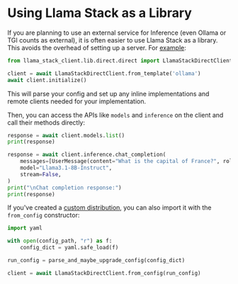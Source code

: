 # Using Llama Stack as a Library

If you are planning to use an external service for Inference (even Ollama or TGI counts as external), it is often easier to use Llama Stack as a library. This avoids the overhead of setting up a server. For [example](https://github.com/meta-llama/llama-stack-client-python/blob/main/src/llama_stack_client/lib/direct/test.py):

```python
from llama_stack_client.lib.direct.direct import LlamaStackDirectClient

client = await LlamaStackDirectClient.from_template('ollama')
await client.initialize()
```

This will parse your config and set up any inline implementations and remote clients needed for your implementation.

Then, you can access the APIs like `models` and `inference` on the client and call their methods directly:

```python
response = await client.models.list()
print(response)
```

```python
response = await client.inference.chat_completion(
    messages=[UserMessage(content="What is the capital of France?", role="user")],
    model="Llama3.1-8B-Instruct",
    stream=False,
)
print("\nChat completion response:")
print(response)
```

If you've created a [custom distribution](https://llama-stack.readthedocs.io/en/latest/distributions/building_distro.html), you can also import it with the `from_config` constructor:

```python
import yaml

with open(config_path, "r") as f:
    config_dict = yaml.safe_load(f)

run_config = parse_and_maybe_upgrade_config(config_dict)

client = await LlamaStackDirectClient.from_config(run_config)
```
